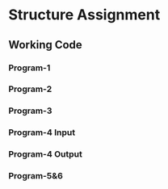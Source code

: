 # Structure Assignment

## Working Code

### Program-1

### Program-2

### Program-3

### Program-4 Input

### Program-4 Output

### Program-5&6
